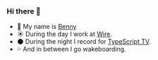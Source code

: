 ### Hi there 👋

- 🙂 My name is [Benny](http://bennycode.com/)
- ☀️️ During the day I work at [Wire](https://wire.com/). 
- 🌑 During the night I record for [TypeScript TV](https://typescript.tv/).
- 💦 And in between I go wakeboarding.
